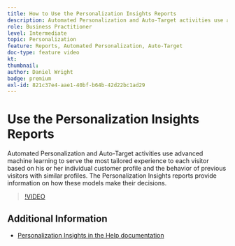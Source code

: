```yaml
---
title: How to Use the Personalization Insights Reports
description: Automated Personalization and Auto-Target activities use advanced machine learning to serve the most tailored experience to each visitor based on his or her individual customer profile and the behavior of previous visitors with similar profiles. The Personalization Insights reports provide information on how these models make their decisions.
role: Business Practitioner
level: Intermediate
topic: Personalization
feature: Reports, Automated Personalization, Auto-Target
doc-type: feature video
kt:
thumbnail:
author: Daniel Wright
badge: premium
exl-id: 821c37e4-aae1-40bf-b64b-42d22bc1ad29
---
```

# Use the Personalization Insights Reports

Automated Personalization and Auto-Target activities use advanced machine learning to serve the most tailored experience to each visitor based on his or her individual customer profile and the behavior of previous visitors with similar profiles. The Personalization Insights reports provide information on how these models make their decisions.

>[!VIDEO](https://video.tv.adobe.com/v/25601/?quality=12)

## Additional Information

* [Personalization Insights in the Help documentation](https://docs.adobe.com/content/help/en/target/using/reports/insights/personalization-insights-reports.html)

